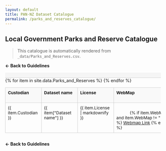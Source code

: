 ```yaml
---
layout: default
title: PAN-NZ Dataset Catalogue
permalink: /parks_and_reserves_catalogue/
---
```


## Local Government Parks and Reserve Catalogue

> This catalogue is automatically rendered from `_data/Parks_and_Reserves.csv`.


<style>
.scroll-sync-container {
  position: relative;
}

.scrollbar-top {
  overflow-x: auto;
  overflow-y: hidden;
  height: 16px;
  width: 100%;
  border-bottom: 1px solid #ccc;
  background: #f5f5f5;
}

.scrollbar-top::before {
  content: '';
  display: block;
  width: 2000px; /* Adjust to match or exceed table min-width */
  height: 1px;
}

.catalogue-table-container {
  overflow-x: auto;
  overflow-y: hidden;
  width: 100%;
}

/* Table styles */
table.catalogue {
  min-width: 2000px;
  border-collapse: collapse;
  font-size: 0.85rem;
  table-layout: fixed;
  width: 100%;
}

table.catalogue th,
table.catalogue td {
  border: 1px solid #ccc;
  padding: 8px;
  vertical-align: top;
  word-break: break-word;
  white-space: pre-wrap;
}

table.catalogue th {
  background-color: #f9f9f9;
  font-weight: bold;
  text-align: left;
  min-width: 100px;
  white-space: normal;
}

table.catalogue tr:nth-child(even) {
  background-color: #f6f6f6;
}

table.catalogue thead th {
  position: sticky;
  top: 0;
  background-color: #f9f9f9;
  z-index: 2;
}

/* Limit width for long-text columns */
table.catalogue td:nth-child(14), /*  Comment */
table.catalogue td:nth-child(15),
table.catalogue td:nth-child(16) {
  max-width: 3000px;
  /* overflow-wrap: break-word; */
}

table.catalogue th:nth-child(4),
table.catalogue th:nth-child(5),
table.catalogue th:nth-child(6),
table.catalogue th:nth-child(7) {
  min-width: 170px;
}

.catalogue-table-container::-webkit-scrollbar {
  height: 12px;
}

.catalogue-table-container::-webkit-scrollbar-thumb {
  background-color: #ccc;
  border-radius: 6px;
}

.catalogue-table-container::-webkit-scrollbar-track {
  background-color: #f5f5f5;
}
</style>

<p><a href="/" style="font-weight: bold; text-decoration: none;">← Back to Guidelines</a></p>

<div class="scroll-sync-container">
  <div class="scrollbar-top"></div>
  <div class="catalogue-table-container">
    <table class="catalogue">
      <thead>
        <tr>
          <th>Custodian</th>
          <th>Dataset name</th>
          <th>License</th>
          <th>WebMap</th>
          <th>Download URL</th>
          <th>API Type</th>
          <th>API URL</th>
          <th>ID</th>
          <th>Name Field</th>
          <th>Legislation Act</th>
          <th>Legislation Section</th>
          <th>Protection Type</th>
          <th>Reserve Purpose</th>
          <th>Comment</th>
          <th>Stated Restrictions</th>
          <th>Action Required</th>
        </tr>
      </thead>
      <tbody>
      {% for item in site.data.Parks_and_Reserves %}
        <tr>
          <td>{{ item.Custodian }}</td>
          <td>{{ item["Dataset name"] }}</td>
          <td>{{ item.License | markdownify }}</td>
          <td> 
            {% if item.WebMap and item.WebMap != "-" %} <a href="{{ item.WebMap }}" target="_blank">Webmap Link</a> {% endif %} </td>
          <td>{% if item["Download URL"] %}<a href="{{ item["Download URL"] }}" target="_blank">Download</a>{% endif %}</td>
          <td>{{ item["API Type"] }}</td>
          <td>{% if item["API URL"] %}<a href="{{ item["API URL"] }}" target="_blank">API</a>{% endif %}</td>
          <td>{{ item.ID }}</td>
          <td>{{ item["Name Field"] }}</td>
          <td>{{ item["Legislation Act"] }}</td>
          <td>{{ item["Legislation Section"] }}</td>
          <td>{{ item["Protection Type"] }}</td>
          <td>{{ item["Reserve Purpose"] }}</td>
          <td>{{ item.Comment }}</td>
          <td>{{ item["Stated Restrictions"] }}</td>
          <td>{{ item["Action Required"] }}</td>
        </tr>
      {% endfor %}
      </tbody>
    </table>
  </div>
</div>

<script>
  document.addEventListener("DOMContentLoaded", function () {
    const topScroll = document.querySelector(".scrollbar-top");
    const tableScroll = document.querySelector(".catalogue-table-container");

    if (topScroll && tableScroll) {
      topScroll.addEventListener("scroll", () => {
        tableScroll.scrollLeft = topScroll.scrollLeft;
      });

      tableScroll.addEventListener("scroll", () => {
        topScroll.scrollLeft = tableScroll.scrollLeft;
      });
    }
  });
</script>

<p><a href="/" style="font-weight: bold; text-decoration: none;">← Back to Guidelines</a></p>
